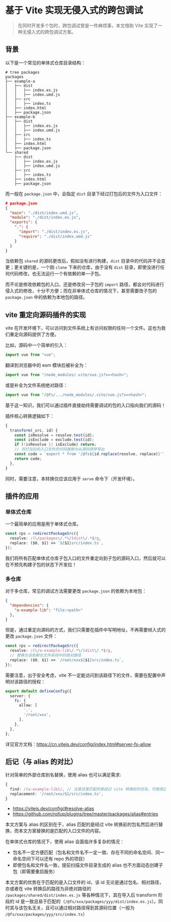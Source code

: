 # 基于 Vite 实现无侵入式的跨包调试

> 在同时开发多个包时，跨包调试曾是一件麻烦事，本文借助 Vite 实现了一种无侵入式的跨包调试方案。

## 背景

以下是一个常见的单体式仓库目录结构：

```
# tree packages 
packages
├── example-a
│   ├── dist
│   │   ├── index.es.js
│   │   ├── index.umd.js
│   ├── src
│   │   ├── index.ts
│   ├── index.html
│   ├── package.json
├── example-b
│   ├── dist
│   │   ├── index.es.js
│   │   ├── index.umd.js
│   ├── src
│   │   ├── index.ts
│   ├── index.html
│   ├── package.json
└── shared
    ├── dist
    │   ├── index.es.js
    │   ├── index.umd.js
    ├── src
    │   ├── index.ts
    ├── index.html
    ├── package.json
```

而一般在 `package.json` 中，会指定 `dist` 目录下经过打包后的文件为入口文件：

```json
# package.json
{
  "main": "./dist/index.umd.js",
  "module": "./dist/index.es.js",
  "exports": {
    ".": {
      "import": "./dist/index.es.js",
      "require": "./dist/index.umd.js"
    }
  }
}
```

当依赖包 `shared` 的源码更改后，假如没有进行构建，`dist` 目录中的代码并不会变更；更关键的是，一个刚 `clone` 下来的仓库，由于没有 `dist` 目录，即使没进行任何代码修改，也无法运行一个有依赖的单一子包。

而不论是修改依赖包的入口，还是修改另一子包的 `import` 路径，都会对代码进行侵入式的修改，十分不方便；而在非单体式仓库的情况下，甚至需要改子包的 `package.json` 中的依赖为本地包的路径。

## vite 重定向源码插件的实现

vite 在开发环境下，可以访问到文件系统上有访问权限的任何一个文件。这也为我们重定向源码提供了方便。

比如，源码中一个简单的引入：

```ts
import vue from "vue";
```

翻译到浏览器中的 esm 模块后被补全为：

```js
import vue from "/node_modules/.vite/vue.js?v=<hash>";
```

或是补全为文件系统绝对路径：

```js
import vue from "/@fs/.../node_modules/.vite/vue.js?v=<hash>";
```

基于这一知识，我们可以通过插件直接劫持需要调试的包的入口指向我们的源码！

插件核心转换逻辑如下：

```ts
{
  transform(_src, id) {
    const isResolve = resolve.test(id);
    const isExclude = exclude.test(id);
    if (!isResolve || isExclude) return;
    // 将打包后的入口文件的代码替换为从源码原样导出
    const code = `export * from '/@fs${id.replace(resolve, replace)}'`;
    return code;
  },
}
```

同时，需要注意，本转换仅应该应用于 `serve` 命令下（开发环境）。

## 插件的应用

### 单体式仓库

一个最简单的应用是用于单体式仓库。

```ts
const rps = redirectPackageSrc({
  resolve: /(\/packages\/.*\/)dist\/.*$/g,
  replace: ($0, $1) => `${$1}src/index.ts`,
});
```

我们将所有匹配单体式仓库子包入口的文件重定向到子包的源码入口，然后就可以在不预先构建子包的状态下开发拉！

### 多仓库

对于多仓库，常见的调试方法需要更改 `package.json` 的依赖为本地包：

```json
{
  "dependencies": {
    "a-example-lib": "file:<path>"
  },
}
```

但是，通过重定向源码的方式，我们只需要在插件中写明地址，不再需要倾入式的更改 `package.json` 文件：

```ts
const rps = redirectPackageSrc({
  resolve: /(\/a-example-lib\/.*\/)dist\/.*$/g,
  // 替换为该依赖在文件系统中的绝对路径
  replace: ($0, $1) => `/root/xxx${$1}src/index.ts`,
});
```

需要注意，出于安全考虑，vite 不一定能访问到该路径下的文件，需要在配置中声明对该路径的授权：

```ts
export default defineConfig({
  server: {
    fs: {
      allow: [
        '.',
        '/root/xxx',
      ],
    },
  },
};
```

详见官方文档：https://cn.vitejs.dev/config/index.html#server-fs-allow

## 后记（与 alias 的对比）

针对简单的外部仓库别名替换，使用 alias 也可以满足需求:

```ts
{
  find: /(a-example-lib)/, // 注意这里匹配的是经过 vite 转换前的包名，可使用正则
  replacement: '/root/xxx/$1/src/index.ts',
}
```

+ https://vitejs.dev/config/#resolve-alias
+ https://github.com/rollup/plugins/tree/master/packages/alias#entries

本文方案与 alias 的区别在于，alias 匹配的是经过 vite 转换前的包名然后进行替换，而本文方案替换的是匹配的入口文件的内容。

在单体式仓库的情况下，使用 alias 会面临许多复杂的情况：
+ 包名不一定方便匹配（包名和文件名不一定一致、存在不同的命名空间、同一命名空间下可以还有 repo 外的项目）
+ 即使包名和文件名一致，提前扫描文件目录生成的 alias 也不方面动态创建子包（即需要重启服务）

本文方案的优势在于匹配的是入口文件的 id，该 id 无论是通过包名、相对路径，亦或者在 vite 转换后的路径为非绝对路径的 `/packages/shared/dist/index.es.js` 等各种情况下，其在导入后 transform 阶段的 id 是一致且易于匹配的（`/@fs/xxx/packages/yyy/dist/index.es.js`）。同时其与该包名无关，且可以通过相对路径得到其源码位置（一般为 `/@fs/xxx/packages/yyy/src/index.ts`）
